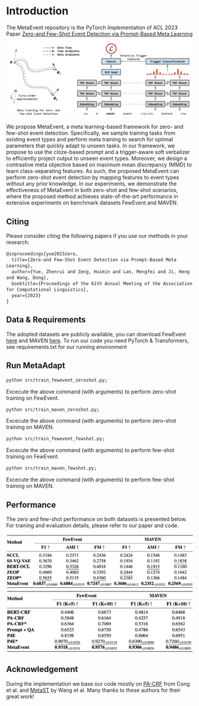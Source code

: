 # Introduction

The MetaEvent repository is the PyTorch Implementation of ACL 2023 Paper [Zero-and Few-Shot Event Detection via Prompt-Based Meta Learning](https://arxiv.org/abs/2305.17373)

<img src=pics/intro.png>

We propose MetaEvent, a meta learning-based framework for zero- and few-shot event detection. Specifically, we sample training tasks from existing event types and perform meta training to search for optimal parameters that quickly adapt to unseen tasks. In our framework, we propose to use the cloze-based prompt and a trigger-aware soft verbalizer to efficiently project output to unseen event types. Moreover, we design a contrastive meta objective based on maximum mean discrepancy (MMD) to learn class-separating features. As such, the proposed MetaEvent can perform zero-shot event detection by mapping features to event types without any prior knowledge. In our experiments, we demonstrate the effectiveness of MetaEvent in both zero-shot and few-shot scenarios, where the proposed method achieves state-of-the-art performance in extensive experiments on benchmark datasets FewEvent and MAVEN.


## Citing 

Please consider citing the following papers if you use our methods in your research:
```
@inproceedings{yue2023zero,
  title={Zero-and Few-Shot Event Detection via Prompt-Based Meta Learning},
  author={Yue, Zhenrui and Zeng, Huimin and Lan, Mengfei and Ji, Heng and Wang, Dong},
  booktitle={Proceedings of the 61th Annual Meeting of the Association for Computational Linguistics},
  year={2023}
}
```


## Data & Requirements

The adopted datasets are publicly available, you can download FewEvent [here](https://github.com/congxin95/PA-CRF/tree/main/data/FewEvent) and MAVEN [here](https://github.com/chen700564/causalFSED/tree/master/data/maven). To run our code you need PyTorch & Transformers, see requirements.txt for our running environment


## Run MetaAdapt

```bash
python src/train_fewevent_zeroshot.py;
```
Excecute the above command (with arguments) to perform zero-shot training on FewEvent.
```bash
python src/train_maven_zeroshot.py;
```
Excecute the above command (with arguments) to perform zero-shot training on MAVEN.
```bash
python src/train_fewevent_fewshot.py;
```
Excecute the above command (with arguments) to perform few-shot training on FewEvent.
```bash
python src/train_maven_fewshot.py;
```
Excecute the above command (with arguments) to perform few-shot training on MAVEN.


## Performance

The zero and few-shot performance on both datasets is presented below. For training and evaluation details, please refer to our paper and code.

<img src=pics/zeroshot_performance.png width=1000>
<img src=pics/fewshot_performance.png width=1000>


## Acknowledgement

During the implementation we base our code mostly on [PA-CRF](https://github.com/congxin95/PA-CRF) from Cong et al. and [MetaST](https://github.com/microsoft/MetaST) by Wang et al. Many thanks to these authors for their great work!